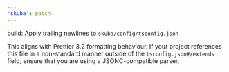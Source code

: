 ```yaml
---
'skuba': patch
---
```


build: Apply trailing newlines to `skuba/config/tsconfig.json`

This aligns with Prettier 3.2 formatting behaviour. If your project references this file in a non-standard manner outside of the `tsconfig.json#/extends` field, ensure that you are using a JSONC-compatible parser.

